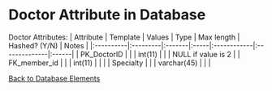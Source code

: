# Doctor Attribute in Database #

Doctor Attributes:
| Attribute | Template | Values | Type |  Max length | Hashed? (Y/N) | Notes |
|:----------|:---------|:-------|:-----|:------------|:--------------|:------|
| PK\_DoctorID |          |        | int(11) |             |               |  NULL if value is 2 |
| FK\_member\_id |          |        | int(11) |             |               |
| Specialty |          |        | varchar(45) |             |               |

[Back to Database Elements](http://code.google.com/p/electronic-mis/wiki/Database_Elements)